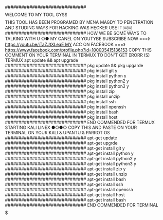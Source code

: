 ############################## $$$$ WELCOME TO MY TOOL GYSS $$$$ THIS TOOL HAS BEEN PROGRAMED BY MENA MAGDY TO PENETRATION AND STUDING WAYS FOR HACKING WAS HECKER USE IT ￼￼
############################## HOW WE BE SOME WAYS TO TALKING WITH U ○● MY CANEL ON YOUTYBE SUBSCRIBE NOW ===》https://youtu.be/iTaZJtXLeaE MY ACC ON FACEBOOK ===》https://www.facebook.com/profile.php?id=100005415136153
COPY THIS COMMENT ON YOUR TERMINAL IN TERMUX TO DON'T GET ERORR (S) TERMUX apt update && apt upgrade ############################## pkg update && pkg upgarde ############################## pkg install git y ############################## pkg install python y ############################## pkg install python2 y ############################## pkg install python3 y ############################## pkg install zip ############################## pkg install unzip ############################## pkg install ssh ############################## pkg install openssh ############################## pkg install bash ############################## pkg install host ############################## END COMMENDED FOR TERMUX
STARTING KALI LINEX ●○●○ COPY THIS AND PASTE ON YOUR TERMINAL ON YOUR KALI & UPANTU & PARROT OS
############################## apt-get update ############################## apt-get upgrde ############################## apt-get install git y ############################## apt-get install python y ############################## apt-get install python2 y ############################## apt-get install python3 y ############################## apt-get install zip y ############################## apt-get install unzip ############################## apt-get install bash ############################## apt-get install ssh ############################## apt-get install openssh ############################## apt-get install host ############################## apt-get install bash ############################## END COMMENDED FOR TERMINAL $$$$$$$$$$$$$$$$$$$$$$$$$$$$$$$$$

  
